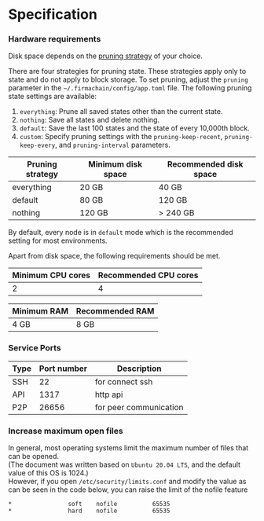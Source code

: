 # Specification

### Hardware requirements

Disk space depends on the [pruning strategy](https://hub.cosmos.network/main/hub-tutorials/join-mainnet.html#pruning-of-state) of your choice.

There are four strategies for pruning state. These strategies apply only to state and do not apply to block storage. To set pruning, adjust the `pruning` parameter in the `~/.firmachain/config/app.toml` file. The following pruning state settings are available:

1. `everything`: Prune all saved states other than the current state.
2. `nothing`: Save all states and delete nothing.
3. `default`: Save the last 100 states and the state of every 10,000th block.
4. `custom`: Specify pruning settings with the `pruning-keep-recent`, `pruning-keep-every`, and `pruning-interval` parameters.

| Pruning strategy	 | Minimum disk space | Recommended disk space |
| ----------------- | ------------------ | ---------------------- |
| everything        | 20 GB              | 40 GB                  |
| default           | 80 GB              | 120 GB                 |
| nothing           | 120 GB             | > 240 GB               |

By default, every node is in `default` mode which is the recommended setting for most environments.



Apart from disk space, the following requirements should be met.

| Minimum CPU cores | Recommended CPU cores |
| ----------------- | --------------------- |
| 2                 | 4                     |

| Minimum RAM | Recommended RAM |
| ----------- | --------------- |
| 4 GB        | 8 GB            |

### Service Ports

| Type | Port number | Description            |
| ---- | ----------- | ---------------------- |
| SSH  | 22          | for connect ssh        |
| API  | 1317        | http api               |
| P2P  | 26656       | for peer communication |

### Increase maximum open files

In general, most operating systems limit the maximum number of files that can be opened.\
(The document was written based on `Ubuntu 20.04 LTS`, and the default value of this OS is 1024.)\
However, if you open `/etc/security/limits.conf` and modify the value as can be seen in the code below, you can raise the limit of the nofile feature

```
*                soft    nofile          65535
*                hard    nofile          65535
```

